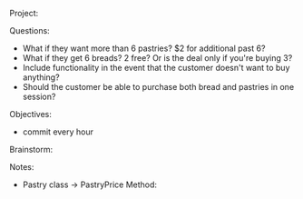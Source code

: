 Project:
<!-- - 2 classes: Bread & Pastry. -->
<!-- - Initial WriteLine: "Welcome" + Bread cost and Pastry cost.  -->
<!-- - readline: how many bread they want & how many pastry.  -->
<!-- - writeline: total cost.  -->
<!-- - Bread deals: buy2 get 1 free bread.  -->
<!-- - Bread costs: 1 = $5, 2 = $10, 3 = $10 -->
<!-- - Pastry Deals: buy 3 for $5. buy 6 for $10 -->
<!-- - Pastry cost: 1 = $2, 4+ = 3 for $5 + additional for $2 each (until 6). -->

Questions: 
- What if they want more than 6 pastries? $2 for additional past 6? 
- What if they get 6 breads? 2 free? Or is the deal only if you're buying 3? 
- Include functionality in the event that the customer doesn't want to buy anything? 
- Should the customer be able to purchase both bread and pastries in one session? 

Objectives: 
<!-- - two classes -->
<!-- - classes include methods to determine prices.  -->
<!-- - use namespaces -->
<!-- - works -->
<!-- - auto-implemented properties -->
<!-- - models are thoroughly tested -->
<!-- - polished -->
<!-- - prompt answered.  -->
<!-- - ReadMe -->
- commit every hour

Brainstorm: 
<!-- Test1: 
if (breadNum <= 2) {
    breadPrice = breadNum * 5;
    return breadPrice; -->
<!-- Test2:
else if (breadNum % 3 == 0) {
   breadPrice = dealPrice
    return breadPrice; -->
<!-- Test3:
else if (breadNum % 3 > 0) {
    breadPrice = dealPrice + addPrice; 
    return breadPrice; -->
<!-- Test4: 
else {
    return Console.WriteLine("Please enter a numerical amount.");
  } -->
<!-- Test5:
if (pastryNum <= 2) {
    pastryPrice = pastryNum * 2;
    return pastryPrice; -->
<!-- Test6:
else if (pastryNum % 3 == 0) {
   pastryPrice = pDealPrice
    return pastryPrice; -->
<!-- Test7:
else if (pastryNum % 3 > 0) {
    pastryPrice = pDealPrice + pAddPrice; 
    return pastryPrice; -->
<!-- Test8:
 else {
    return Console.WriteLine("Please enter a numerical amount.");
  } -->

Notes: 

<!-- - bread class -> BreadPrice Method
  > breadNum = Console.ReadLine();
  > breadPrice = 0;
  > dealPrice = 0; (breadNum/3) * 10 (use method to round down)
  > addPrice = 0; (breadNum % 3) * 5
  > if (breadNum <= 2) {
    breadPrice = breadNum * 5;
    return breadPrice;
  } else if (breadNum % 3 == 0) {
   breadPrice = dealPrice
    return breadPrice;
  } else if (breadNum % 3 > 0) {
    breadPrice = dealPrice + addPrice; 
    return breadPrice;
  } else {
    return Console.WriteLine("Please enter a numerical amount.");
  } -->

  - Pastry class -> PastryPrice Method: 
  <!-- > pastryNum = Console.ReadLine(); -->
  <!-- > pastryPrice = 0; -->
  <!-- > pDealPrice = 0; (breadNum/3) * 5 (use method to round down) -->
  <!-- > pAddPrice = 0; (breadNum % 3) * 2 -->
  <!-- if (pastryNum <= 2) {
    pastryPrice = pastryNum * 2;
    return pastryPrice;
  } else if (pastryNum % 3 == 0) {
   pastryPrice = pDealPrice
    return pastryPrice;
  } else if (pastryNum % 3 > 0) {
    pastryPrice = pDealPrice + pAddPrice; 
    return pastryPrice;
  } else {
    return Console.WriteLine("Please enter a numerical amount.");
  } -->